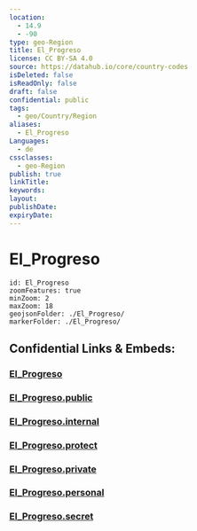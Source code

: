 ```yaml
---
location:
  - 14.9
  - -90
type: geo-Region
title: El_Progreso
license: CC BY-SA 4.0
source: https://datahub.io/core/country-codes
isDeleted: false
isReadOnly: false
draft: false
confidential: public
tags:
  - geo/Country/Region
aliases:
  - El_Progreso
Languages:
  - de
cssclasses:
  - geo-Region
publish: true
linkTitle:
keywords:
layout:
publishDate:
expiryDate:
---
```


# El_Progreso

```leaflet
id: El_Progreso
zoomFeatures: true 
minZoom: 2 
maxZoom: 18
geojsonFolder: ./El_Progreso/
markerFolder: ./El_Progreso/
```


## Confidential Links & Embeds: 

### [El_Progreso](/_Standards/Earth/Continent/America~Central/Guatemala/Departments~Guatemala/El_Progreso.md) 

### [El_Progreso.public](/_public/Earth/Continent/America~Central/Guatemala/Departments~Guatemala/El_Progreso.public.md) 

### [El_Progreso.internal](/_internal/Earth/Continent/America~Central/Guatemala/Departments~Guatemala/El_Progreso.internal.md) 

### [El_Progreso.protect](/_protect/Earth/Continent/America~Central/Guatemala/Departments~Guatemala/El_Progreso.protect.md) 

### [El_Progreso.private](/_private/Earth/Continent/America~Central/Guatemala/Departments~Guatemala/El_Progreso.private.md) 

### [El_Progreso.personal](/_personal/Earth/Continent/America~Central/Guatemala/Departments~Guatemala/El_Progreso.personal.md) 

### [El_Progreso.secret](/_secret/Earth/Continent/America~Central/Guatemala/Departments~Guatemala/El_Progreso.secret.md)

